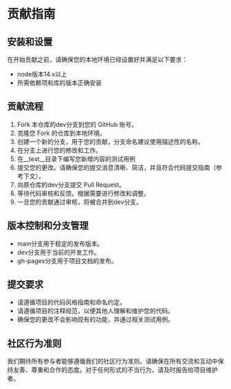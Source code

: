 # 贡献指南

## 安装和设置

在开始贡献之前，请确保您的本地环境已经设置好并满足以下要求：

- node版本14.x以上
- 所需依赖项和库的版本正确安装

## 贡献流程

1. Fork 本仓库的dev分支到您的 GitHub 账号。
2. 克隆您 Fork 的仓库到本地环境。
3. 创建一个新的分支，用于您的贡献，分支命名建议使用描述性的名称。
4. 在分支上进行您的修改和工作。
5. 在\__test__目录下编写您新增内容的测试用例
6. 提交您的更改。请确保您的提交消息清晰、简洁，并且符合代码提交指南（参考下文）。
7. 向原仓库的dev分支提交 Pull Request。
8. 等待代码审核和反馈。根据需要进行修改和调整。
9. 一旦您的贡献通过审核，将被合并到dev分支。

## 版本控制和分支管理

- main分支用于稳定的发布版本。
- dev分支用于当前的开发工作。
- gh-pages分支用于项目文档的发布。

## 提交要求

- 请遵循项目的代码风格指南和命名约定。
- 请遵循项目的注释规范，以便其他人理解和维护您的代码。
- 确保您的更改不会影响现有的功能，并通过相关测试用例。

## 社区行为准则

我们期待所有参与者能够遵循我们的社区行为准则。请确保在所有交流和互动中保持友善、尊重和合作的态度。对于任何形式的不当行为，请及时报告给项目维护者。